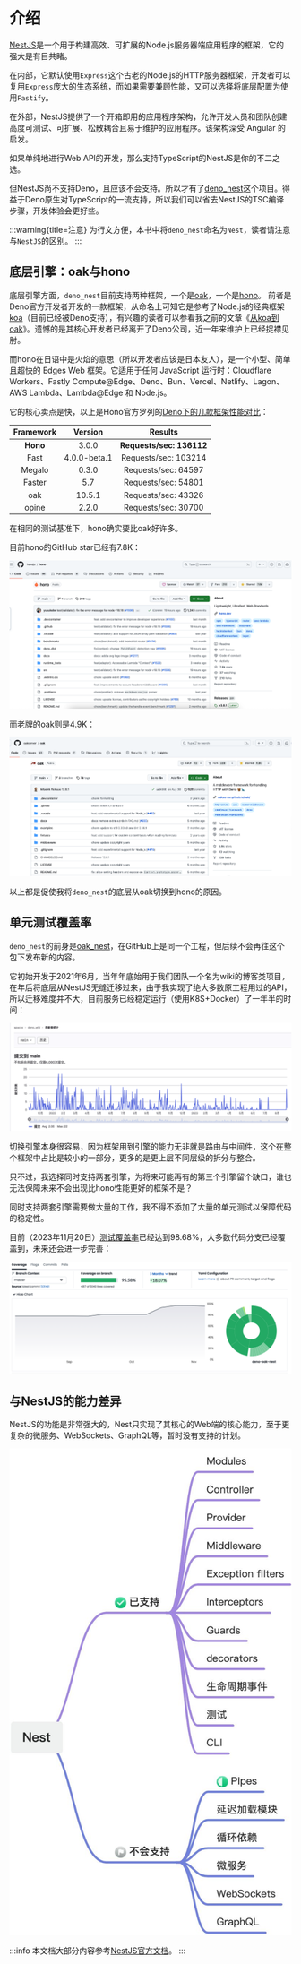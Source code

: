 # 介绍

[NestJS](https://docs.nestjs.com/)是一个用于构建高效、可扩展的Node.js服务器端应用程序的框架，它的强大是有目共睹。

在内部，它默认使用`Express`这个古老的Node.js的HTTP服务器框架，开发者可以复用`Express`庞大的生态系统，而如果需要兼顾性能，又可以选择将底层配置为使用`Fastify`。

在外部，NestJS提供了一个开箱即用的应用程序架构，允许开发人员和团队创建高度可测试、可扩展、松散耦合且易于维护的应用程序。该架构深受 Angular 的启发。

如果单纯地进行Web API的开发，那么支持TypeScript的NestJS是你的不二之选。

但NestJS尚不支持Deno，且应该不会支持。所以才有了[deno_nest](https://deno.land/x/deno_nest)这个项目。得益于Deno原生对TypeScript的一流支持，所以我们可以省去NestJS的TSC编译步骤，开发体验会更好些。

:::warning{title=注意}
为行文方便，本书中将`deno_nest`命名为`Nest`，读者请注意与`NestJS`的区别。
:::

## 底层引擎：oak与hono

底层引擎方面，`deno_nest`目前支持两种框架，一个是[oak](https://deno.land/x/oak@v12.6.1)，一个是[hono](https://hono.dev/)。
前者是Deno官方开发者开发的一款框架，从命名上可知它是参考了Node.js的经典框架[koa](https://koa.bootcss.com/)（目前已经被Deno支持），有兴趣的读者可以参看我之前的文章《[从koa到oak](../blog/01_koa_oak)》。遗憾的是其核心开发者已经离开了Deno公司，近一年来维护上已经捉襟见肘。

而hono在日语中是火焰的意思（所以开发者应该是日本友人），是一个小型、简单且超快的 Edges Web 框架。它适用于任何 JavaScript 运行时：Cloudflare Workers、Fastly Compute@Edge、Deno、Bun、Vercel、Netlify、Lagon、AWS Lambda、Lambda@Edge 和 Node.js。

它的核心卖点是快，以上是Hono官方罗列的[Deno下的几款框架性能对比](https://hono.dev/concepts/benchmarks#deno)：

| **Framework** | **Version** | **Results** |
|:---:|:---:|:---:|
| **Hono** | 3.0.0 | **Requests/sec: 136112** |
| Fast | 4.0.0-beta.1 | Requests/sec: 103214 |
| Megalo | 0.3.0 | Requests/sec: 64597 |
| Faster | 5.7 | Requests/sec: 54801 |
| oak | 10.5.1 | Requests/sec: 43326 |
| opine | 2.2.0 | Requests/sec: 30700 |

在相同的测试基准下，hono确实要比oak好许多。

目前hono的GitHub star已经有7.8K：

![image.png](./images/hono_star.png)

而老牌的oak则是4.9K：

![image.png](./images/oak_star.png)

以上都是促使我将`deno_nest`的底层从oak切换到hono的原因。

## 单元测试覆盖率

`deno_nest`的前身是[oak_nest](https://deno.land/x/oak_nest)，在GitHub上是同一个工程，但后续不会再往这个包下发布新的内容。

它初始开发于2021年6月，当年年底始用于我们团队一个名为wiki的博客类项目，在年后将底层从NestJS无缝迁移过来，由于我实现了绝大多数原工程用过的API，所以迁移难度并不大，目前服务已经稳定运行（使用K8S+Docker）了一年半的时间：

![image.png](./images/wiki-log.png)

切换引擎本身很容易，因为框架用到引擎的能力无非就是路由与中间件，这个在整个框架中占比是较小的一部分，更多的是更上层不同层级的拆分与整合。

只不过，我选择同时支持两套引擎，为将来可能再有的第三个引擎留个缺口，谁也无法保障未来不会出现比hono性能更好的框架不是？

同时支持两套引擎需要做大量的工作，我不得不添加了大量的单元测试以保障代码的稳定性。

目前（2023年11月20日）[测试覆盖率](https://app.codecov.io/gh/jiawei397/deno-oak-nest)已经达到98.68%，大多数代码分支已经覆盖到，未来还会进一步完善：

![image.png](./images/unit.png)

## 与NestJS的能力差异

NestJS的功能是非常强大的，Nest只实现了其核心的Web端的核心能力，至于更复杂的微服务、WebSockets、GraphQL等，暂时没有支持的计划。

![差异](./images/nest-feature.jpeg)

:::info
本文档大部分内容参考[NestJS官方文档](https://docs.nestjs.com/)。
:::
